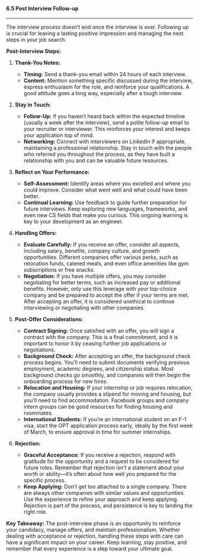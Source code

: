 #### 6.5 Post Interview Follow-up

---

The interview process doesn’t end once the interview is over. Following up is crucial for leaving a lasting positive impression and managing the next steps in your job search.

**Post-Interview Steps:**

1. **Thank-You Notes:**
   - **Timing:** Send a thank-you email within 24 hours of each interview.
   - **Content:** Mention something specific discussed during the interview, express enthusiasm for the role, and reinforce your qualifications. A good attitude goes a long way, especially after a tough interview.

2. **Stay in Touch:**
   - **Follow-Up:** If you haven’t heard back within the expected timeline (usually a week after the interview), send a polite follow-up email to your recruiter or interviewer. This reinforces your interest and keeps your application top of mind.
   - **Networking:** Connect with interviewers on LinkedIn if appropriate, maintaining a professional relationship. Stay in touch with the people who referred you throughout the process, as they have built a relationship with you and can be valuable future resources.

3. **Reflect on Your Performance:**
   - **Self-Assessment:** Identify areas where you excelled and where you could improve. Consider what went well and what could have been better.
   - **Continual Learning:** Use feedback to guide further preparation for future interviews. Keep exploring new languages, frameworks, and even new CS fields that make you curious. This ongoing learning is key to your development as an engineer.

4. **Handling Offers:**
   - **Evaluate Carefully:** If you receive an offer, consider all aspects, including salary, benefits, company culture, and growth opportunities. Different companies offer various perks, such as relocation funds, catered meals, and even office amenities like gym subscriptions or free snacks.
   - **Negotiation:** If you have multiple offers, you may consider negotiating for better terms, such as increased pay or additional benefits. However, only use this leverage with your top-choice company and be prepared to accept the offer if your terms are met. After accepting an offer, it is considered unethical to continue interviewing or negotiating with other companies.

5. **Post-Offer Considerations:**
   - **Contract Signing:** Once satisfied with an offer, you will sign a contract with the company. This is a final commitment, and it is important to honor it by ceasing further job applications or negotiations.
   - **Background Check:** After accepting an offer, the background check process begins. You’ll need to submit documents verifying previous employment, academic degrees, and citizenship status. Most background checks go smoothly, and companies will then begin the onboarding process for new hires.
   - **Relocation and Housing:** If your internship or job requires relocation, the company usually provides a stipend for moving and housing, but you’ll need to find accommodation. Facebook groups and company intern groups can be good resources for finding housing and roommates.
   - **International Students:** If you’re an international student on an F-1 visa, start the OPT application process early, ideally by the first week of March, to ensure approval in time for summer internships.

6. **Rejection:**
   - **Graceful Acceptance:** If you receive a rejection, respond with gratitude for the opportunity and a request to be considered for future roles. Remember that rejection isn’t a statement about your worth or ability—it’s often about how well you prepared for the specific process. 
   - **Keep Applying:** Don’t get too attached to a single company. There are always other companies with similar values and opportunities. Use the experience to refine your approach and keep applying. Rejection is part of the process, and persistence is key to landing the right role.

**Key Takeaway:**
The post-interview phase is an opportunity to reinforce your candidacy, manage offers, and maintain professionalism. Whether dealing with acceptance or rejection, handling these steps with care can have a significant impact on your career. Keep learning, stay positive, and remember that every experience is a step toward your ultimate goal.